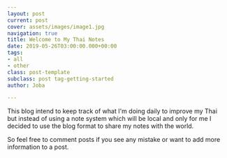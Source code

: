 ```yaml
---
layout: post
current: post
cover: assets/images/image1.jpg
navigation: true
title: Welcome to My Thai Notes
date: 2019-05-26T03:00:00.000+00:00
tags:
- all
- other
class: post-template
subclass: post tag-getting-started
author: Joba

---
```

This blog intend to keep track of what I'm doing daily to improve my Thai but instead of using a note system which will be local and only for me I decided to use the blog format to share my notes with the world. 

So feel free to comment posts if you see any mistake or want to add more information to a post. 